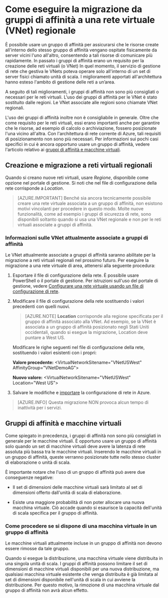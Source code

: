 <properties 
   pageTitle="Come eseguire la migrazione da gruppi di affinità a una rete virtuale (VNet) regionale"
   description="Informazioni su come eseguire la migrazione da gruppi di affinità a reti virtuali regionali"
   services="virtual-network"
   documentationCenter="na"
   authors="telmosampaio"
   manager="carmonm"
   editor="tysonn" />
<tags 
   ms.service="virtual-network"
   ms.devlang="na"
   ms.topic="article"
   ms.tgt_pltfrm="na"
   ms.workload="infrastructure-services"
   ms.date="03/15/2016"
   ms.author="telmos" />

# Come eseguire la migrazione da gruppi di affinità a una rete virtuale (VNet) regionale

È possibile usare un gruppo di affinità per assicurarsi che le risorse create all'interno dello stesso gruppo di affinità vengano ospitate fisicamente da server vicini l'uno all'altro, consentendo a tali risorse di comunicare più rapidamente. In passato i gruppi di affinità erano un requisito per la creazione delle reti virtuali (o VNet) In quel momento, il servizio di gestione di rete che gestiva le VNets poteva operare solo all'interno di un set di server fisici chiamato unità di scala. I miglioramenti apportati all'architettura hanno esteso l'ambito di gestione delle reti a un’area.

A seguito di tali miglioramenti, i gruppi di affinità non sono più consigliati o necessari per le reti virtuali. L'uso dei gruppi di affinità per le VNet è stato sostituito dalle regioni. Le VNet associate alle regioni sono chiamate VNet regionali.

L'uso dei gruppi di affinità inoltre non è consigliabile in generale. Oltre che come requisito per le reti virtuali, essi erano importanti anche per garantire che le risorse, ad esempio di calcolo o archiviazione, fossero posizionate l'una vicino all'altra. Con l'architettura di rete corrente di Azure, tali requisiti di posizionamento non sono più necessari. Per informazioni sui pochi casi specifici in cui è ancora opportuno usare un gruppo di affinità, vedere l'articolo relativo ai [gruppi di affinità e macchine virtuali](#Affinity-groups-and-VMs).

## Creazione e migrazione a reti virtuali regionali

Quando si creano nuove reti virtuali, usare *Regione*, disponibile come opzione nel portale di gestione. Si noti che nel file di configurazione della rete corrisponde a *Location*.

>[AZURE.IMPORTANT] Benché sia ancora tecnicamente possibile creare una rete virtuale associata a un gruppo di affinità, non esistono motivi vincolanti per procedere in questo modo. Molte nuove funzionalità, come ad esempio i gruppi di sicurezza di rete, sono disponibili soltanto quando si usa una VNet regionale e non per le reti virtuali associate a gruppi di affinità.

### Informazioni sulle VNet attualmente associate a gruppi di affinità

Le VNet attualmente associate a gruppi di affinità saranno abilitate per la migrazione a reti virtuali regionali nel prossimo futuro. Per eseguire la migrazione a una rete virtuale di area, attenersi alla seguente procedura:

1. Esportare il file di configurazione della rete. È possibile usare PowerShell o il portale di gestione. Per istruzioni sull'uso del portale di gestione, vedere [Configurare una rete virtuale usando un file di configurazione di rete](virtual-networks-using-network-configuration-file.md).

1. Modificare il file di configurazione della rete sostituendo i valori precedenti con quelli nuovi.

	> [AZURE.NOTE] **Location** corrisponde alla regione specificata per il gruppo di affinità associato alla VNet. Ad esempio, se la VNet è associata a un gruppo di affinità posizionato negli Stati Uniti occidentali, quando si esegue la migrazione, Location deve puntare a West US.
	
	Modificare le righe seguenti nel file di configurazione della rete, sostituendo i valori esistenti con i propri:

	**Valore precedente:** \<VirtualNetworkSitename="VNetUSWest" AffinityGroup="VNetDemoAG"\>

	**Nuovo valore:** \<VirtualNetworkSitename="VNetUSWest" Location="West US"\>

1. Salvare le modifiche e [importare](virtual-networks-using-network-configuration-file.md) la configurazione di rete in Azure.

>[AZURE.INFO] Questa migrazione NON provoca alcun tempo di inattività per i servizi.

## Gruppi di affinità e macchine virtuali

Come spiegato in precedenza, i gruppi di affinità non sono più consigliati in generale per le macchine virtuali. È opportuno usare un gruppo di affinità solo quando un set di macchine virtuali deve avere la latenza di rete assoluta più bassa tra le macchine virtuali. Inserendo le macchine virtuali in un gruppo di affinità, queste verranno posizionate tutte nello stesso cluster di elaborazione o unità di scala.

È importante notare che l'uso di un gruppo di affinità può avere due conseguenze negative:

- Il set di dimensioni delle macchine virtuali sarà limitato al set di dimensioni offerto dall'unità di scala di elaborazione.

- Esiste una maggiore probabilità di non poter allocare una nuova macchina virtuale. Ciò accade quando si esaurisce la capacità dell'unità di scala specifica per il gruppo di affinità.

### Come procedere se si dispone di una macchina virtuale in un gruppo di affinità

Le macchine virtuali attualmente incluse in un gruppo di affinità non devono essere rimosse da tale gruppo.

Quando si esegue la distribuzione, una macchina virtuale viene distribuita in una singola unità di scala. I gruppi di affinità possono limitare il set di dimensioni di macchine virtuali disponibili per una nuova distribuzione, ma qualsiasi macchina virtuale esistente che venga distribuita è già limitata al set di dimensioni disponibile nell'unità di scala in cui avviene la distribuzione. Per questo motivo, la rimozione di una macchina virtuale dal gruppo di affinità non avrà alcun effetto.
 

<!---HONumber=AcomDC_0323_2016-->